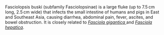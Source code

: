Fasciolopsis buski (subfamily Fasciolopsinae) is a large fluke (up to 7.5 cm long, 2.5 cm wide) that infects the small intestine of humans and pigs in East and Southeast Asia, causing diarrhea, abdominal pain, fever, ascites, and bowel obstruction. It is closely related to [_Fasciola gigantica_ ](https://parasite.wormbase.org/Fasciola_gigantica_prjna230515/Info/SpeciesLanding/) and [_Fasciola hepatica_](https://parasite.wormbase.org/Fasciola_hepatica_prjna179522/Info/SpeciesLanding/).
